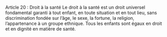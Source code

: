 Article 20 : Droit à la santé
Le droit à la santé est un droit universel fondamental garanti à tout enfant, en toute situation et en tout lieu, sans discrimination fondée sur l’âge, le sexe, la fortune, la religion, l’appartenance à un groupe ethnique.
Tous les enfants sont égaux en droit et en dignité en matière de santé.